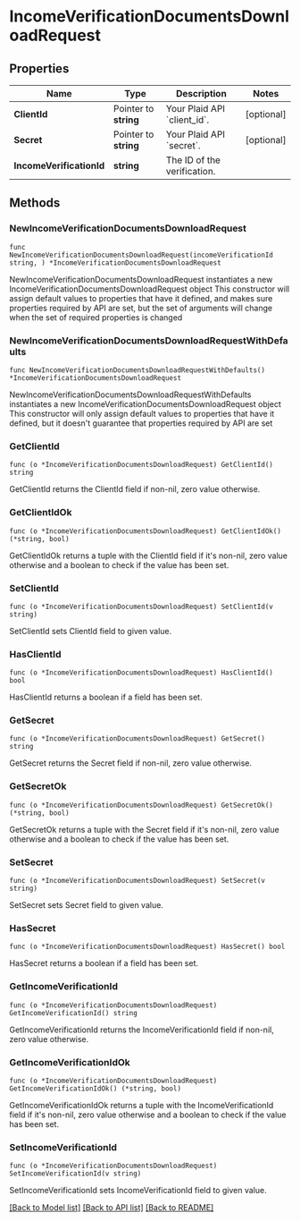 # IncomeVerificationDocumentsDownloadRequest

## Properties

Name | Type | Description | Notes
------------ | ------------- | ------------- | -------------
**ClientId** | Pointer to **string** | Your Plaid API &#x60;client_id&#x60;. | [optional] 
**Secret** | Pointer to **string** | Your Plaid API &#x60;secret&#x60;. | [optional] 
**IncomeVerificationId** | **string** | The ID of the verification. | 

## Methods

### NewIncomeVerificationDocumentsDownloadRequest

`func NewIncomeVerificationDocumentsDownloadRequest(incomeVerificationId string, ) *IncomeVerificationDocumentsDownloadRequest`

NewIncomeVerificationDocumentsDownloadRequest instantiates a new IncomeVerificationDocumentsDownloadRequest object
This constructor will assign default values to properties that have it defined,
and makes sure properties required by API are set, but the set of arguments
will change when the set of required properties is changed

### NewIncomeVerificationDocumentsDownloadRequestWithDefaults

`func NewIncomeVerificationDocumentsDownloadRequestWithDefaults() *IncomeVerificationDocumentsDownloadRequest`

NewIncomeVerificationDocumentsDownloadRequestWithDefaults instantiates a new IncomeVerificationDocumentsDownloadRequest object
This constructor will only assign default values to properties that have it defined,
but it doesn't guarantee that properties required by API are set

### GetClientId

`func (o *IncomeVerificationDocumentsDownloadRequest) GetClientId() string`

GetClientId returns the ClientId field if non-nil, zero value otherwise.

### GetClientIdOk

`func (o *IncomeVerificationDocumentsDownloadRequest) GetClientIdOk() (*string, bool)`

GetClientIdOk returns a tuple with the ClientId field if it's non-nil, zero value otherwise
and a boolean to check if the value has been set.

### SetClientId

`func (o *IncomeVerificationDocumentsDownloadRequest) SetClientId(v string)`

SetClientId sets ClientId field to given value.

### HasClientId

`func (o *IncomeVerificationDocumentsDownloadRequest) HasClientId() bool`

HasClientId returns a boolean if a field has been set.

### GetSecret

`func (o *IncomeVerificationDocumentsDownloadRequest) GetSecret() string`

GetSecret returns the Secret field if non-nil, zero value otherwise.

### GetSecretOk

`func (o *IncomeVerificationDocumentsDownloadRequest) GetSecretOk() (*string, bool)`

GetSecretOk returns a tuple with the Secret field if it's non-nil, zero value otherwise
and a boolean to check if the value has been set.

### SetSecret

`func (o *IncomeVerificationDocumentsDownloadRequest) SetSecret(v string)`

SetSecret sets Secret field to given value.

### HasSecret

`func (o *IncomeVerificationDocumentsDownloadRequest) HasSecret() bool`

HasSecret returns a boolean if a field has been set.

### GetIncomeVerificationId

`func (o *IncomeVerificationDocumentsDownloadRequest) GetIncomeVerificationId() string`

GetIncomeVerificationId returns the IncomeVerificationId field if non-nil, zero value otherwise.

### GetIncomeVerificationIdOk

`func (o *IncomeVerificationDocumentsDownloadRequest) GetIncomeVerificationIdOk() (*string, bool)`

GetIncomeVerificationIdOk returns a tuple with the IncomeVerificationId field if it's non-nil, zero value otherwise
and a boolean to check if the value has been set.

### SetIncomeVerificationId

`func (o *IncomeVerificationDocumentsDownloadRequest) SetIncomeVerificationId(v string)`

SetIncomeVerificationId sets IncomeVerificationId field to given value.



[[Back to Model list]](../README.md#documentation-for-models) [[Back to API list]](../README.md#documentation-for-api-endpoints) [[Back to README]](../README.md)


